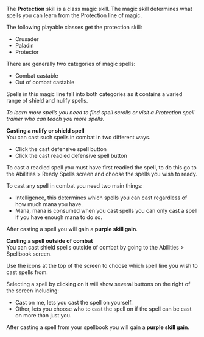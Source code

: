 The **Protection** skill is a class magic skill. The magic skill determines what spells you can learn from the Protection line of magic.

The following playable classes get the protection skill:

*   Crusader
*   Paladin
*   Protector

There are generally two categories of magic spells:

*   Combat castable
*   Out of combat castable

Spells in this magic line fall into both categories as it contains a varied range of shield and nulify spells.

_To learn more spells you need to find spell scrolls or visit a Protection spell trainer who can teach you more spells._  

**Casting a nulify or shield spell**  
You can cast such spells in combat in two different ways.

*   Click the cast defensive spell button
*   Click the cast readied defensive spell button

To cast a readied spell you must have first readied the spell, to do this go to the Abilities > Ready Spells screen and choose the spells you wish to ready.

To cast any spell in combat you need two main things:

*   Intelligence, this determines which spells you can cast regardless of how much mana you have.
*   Mana, mana is consumed when you cast spells you can only cast a spell if you have enough mana to do so.

After casting a spell you will gain a **purple skill gain**.

**Casting a spell outside of combat**  
You can cast shield spells outside of combat by going to the Abilities > Spellbook screen.

Use the icons at the top of the screen to choose which spell line you wish to cast spells from. 

Selecting a spell by clicking on it will show several buttons on the right of the screen including:

*   Cast on me, lets you cast the spell on yourself.
*   Other, lets you choose who to cast the spell on if the spell can be cast on more than just you.

After casting a spell from your spellbook you will gain a **purple skill gain**.